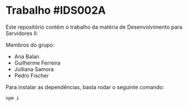 # Trabalho #IDS002A

Este repositório contém o trabalho da matéria de Desenvolvimento para Servidores II.

Membros do grupo:
- Ana Balan
- Guilherme Ferreira
- Julliana Samora
- Pedro Fischer

Para instalar as dependências, basta rodar o seguinte comando:

```bash
npm i
```

